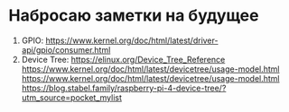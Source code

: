 # Набросаю заметки на будущее
1. GPIO: https://www.kernel.org/doc/html/latest/driver-api/gpio/consumer.html
2. Device Tree:
    https://elinux.org/Device_Tree_Reference
    https://www.kernel.org/doc/html/latest/devicetree/usage-model.html
    https://www.kernel.org/doc/html/latest/devicetree/usage-model.html
    https://blog.stabel.family/raspberry-pi-4-device-tree/?utm_source=pocket_mylist

